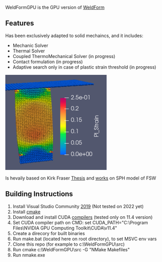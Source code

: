 WeldFormGPU is the GPU version of [WeldForm](https://github.com/luchete80/WeldForm)

## Features
Has been exclusively adapted to solid mechaincs, and it includes:

- Mechanic Solver
- Thermal Solver
- Coupled ThermoMechanical Solver (in progress)
- Contact formulation (in progress)
- Adaptive search only in case of plastic strain threshold (in progress)

![alt text](https://github.com/luchete80/WeldForm/blob/master/compression.PNG)

Is hevaily based on Kirk Fraser [Thesis](https://constellation.uqac.ca/4246/1/Fraser_uqac_0862D_10345.pdf) and [works](https://pdfs.semanticscholar.org/b09e/8c8023d56b130cc6fa5314cb66bce364df8e.pdf) on SPH model of FSW


## Building Instructions

1) Install Visual Studio Community [2019](https://visualstudio.microsoft.com/es/vs/older-downloads/) (Not tested on 2022 yet) 
2) Install [cmake](https://cmake.org/download/)
3) Download and install CUDA [compilers](https://developer.nvidia.com/cuda-downloads) (tested only on 11.4 version)
4) Set CUDA compiler path on CMD: set CUDA_PATH="C:\Program Files\NVIDIA GPU Computing Toolkit\CUDA\v11.4"
5) Create a direcory for built binaries
6) Run make.bat (located here on root directory), to set MSVC env vars
7) Clone this repo (for example to c:\WeldFormGPU\src)
8) Run cmake c:\WeldFormGPU\src -G "NMake Makefiles"
9) Run nmake.exe


